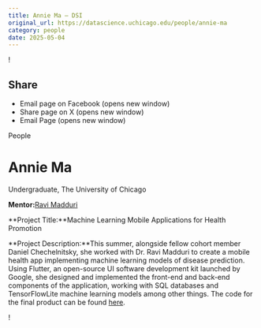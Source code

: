 ```yaml
---
title: Annie Ma – DSI
original_url: https://datascience.uchicago.edu/people/annie-ma
category: people
date: 2025-05-04
---
```


<!-- Table-like structure detected -->

!

## Share

* Email page on Facebook (opens new window)
* Share page on X (opens new window)
* Email Page (opens new window)

<!-- Table-like structure detected -->

People

# Annie Ma

Undergraduate, The University of Chicago

**Mentor:**[Ravi Madduri](https://www.anl.gov/profile/ravi-k-madduri)

**Project Title:**Machine Learning Mobile Applications for Health Promotion

**Project Description:**This summer, alongside fellow cohort member Daniel Chechelnitsky, she worked with Dr. Ravi Madduri to create a mobile health app implementing machine learning models of disease prediction. Using Flutter, an open-source UI software development kit launched by Google, she designed and implemented the front-end and back-end components of the application, working with SQL databases and TensorFlowLite machine learning models among other things. The code for the final product can be found [here](https://github.com/chechelnitskd/prostate_predict).

!